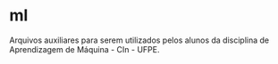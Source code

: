 ml
==

Arquivos auxiliares para serem utilizados pelos alunos da disciplina de Aprendizagem de Máquina - CIn - UFPE.
